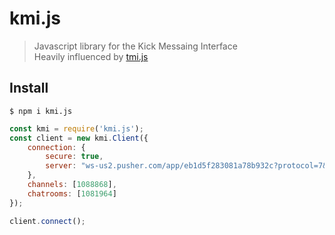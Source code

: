 # kmi.js
 >Javascript library for the Kick Messaing Interface  
 >Heavily influenced by [tmi.js](https://www.npmjs.com/package/tmi.js)

## Install
```$ npm i kmi.js```

```javascript
const kmi = require('kmi.js');
const client = new kmi.Client({
    connection: {
        secure: true,
        server: "ws-us2.pusher.com/app/eb1d5f283081a78b932c?protocol=7&client=kmi.js&version=7.4.0&flash=false",
    },
    channels: [1088868],
    chatrooms: [1081964]
});

client.connect();
```
